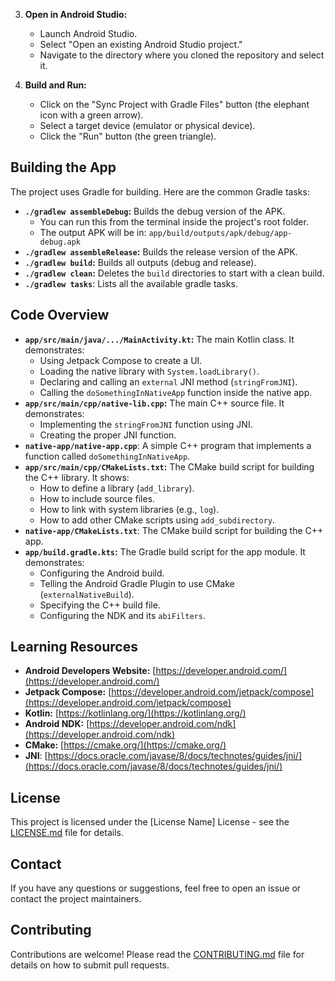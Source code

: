 3.  **Open in Android Studio:**
    *   Launch Android Studio.
    *   Select "Open an existing Android Studio project."
    *   Navigate to the directory where you cloned the repository and select it.

4.  **Build and Run:**
    *   Click on the "Sync Project with Gradle Files" button (the elephant icon with a green arrow).
    *   Select a target device (emulator or physical device).
    *   Click the "Run" button (the green triangle).

## Building the App

The project uses Gradle for building. Here are the common Gradle tasks:

*   **`./gradlew assembleDebug`:** Builds the debug version of the APK.
    *   You can run this from the terminal inside the project's root folder.
    *   The output APK will be in: `app/build/outputs/apk/debug/app-debug.apk`
*   **`./gradlew assembleRelease`:** Builds the release version of the APK.
*   **`./gradlew build`:** Builds all outputs (debug and release).
*   **`./gradlew clean`:** Deletes the `build` directories to start with a clean build.
* **`./gradlew tasks`**: Lists all the available gradle tasks.

## Code Overview

*   **`app/src/main/java/.../MainActivity.kt`:** The main Kotlin class. It demonstrates:
    *   Using Jetpack Compose to create a UI.
    *   Loading the native library with `System.loadLibrary()`.
    *   Declaring and calling an `external` JNI method (`stringFromJNI`).
    * Calling the `doSomethingInNativeApp` function inside the native app.
*   **`app/src/main/cpp/native-lib.cpp`:** The main C++ source file. It demonstrates:
    *   Implementing the `stringFromJNI` function using JNI.
    * Creating the proper JNI function.
* **`native-app/native-app.cpp`**: A simple C++ program that implements a function called `doSomethingInNativeApp`.
*   **`app/src/main/cpp/CMakeLists.txt`:** The CMake build script for building the C++ library. It shows:
    *   How to define a library (`add_library`).
    *   How to include source files.
    *   How to link with system libraries (e.g., `log`).
    * How to add other CMake scripts using `add_subdirectory`.
*  **`native-app/CMakeLists.txt`**: The CMake build script for building the C++ app.
*   **`app/build.gradle.kts`:** The Gradle build script for the app module. It demonstrates:
    *   Configuring the Android build.
    *   Telling the Android Gradle Plugin to use CMake (`externalNativeBuild`).
    *   Specifying the C++ build file.
    * Configuring the NDK and its `abiFilters`.

## Learning Resources

*   **Android Developers Website:** [https://developer.android.com/](https://developer.android.com/)
*   **Jetpack Compose:** [https://developer.android.com/jetpack/compose](https://developer.android.com/jetpack/compose)
*   **Kotlin:** [https://kotlinlang.org/](https://kotlinlang.org/)
*   **Android NDK:** [https://developer.android.com/ndk](https://developer.android.com/ndk)
*   **CMake:** [https://cmake.org/](https://cmake.org/)
* **JNI**: [https://docs.oracle.com/javase/8/docs/technotes/guides/jni/](https://docs.oracle.com/javase/8/docs/technotes/guides/jni/)

## License

This project is licensed under the [License Name] License - see the [LICENSE.md](LICENSE.md) file for details.

## Contact

If you have any questions or suggestions, feel free to open an issue or contact the project maintainers.

## Contributing

Contributions are welcome! Please read the [CONTRIBUTING.md](CONTRIBUTING.md) file for details on how to submit pull requests.
